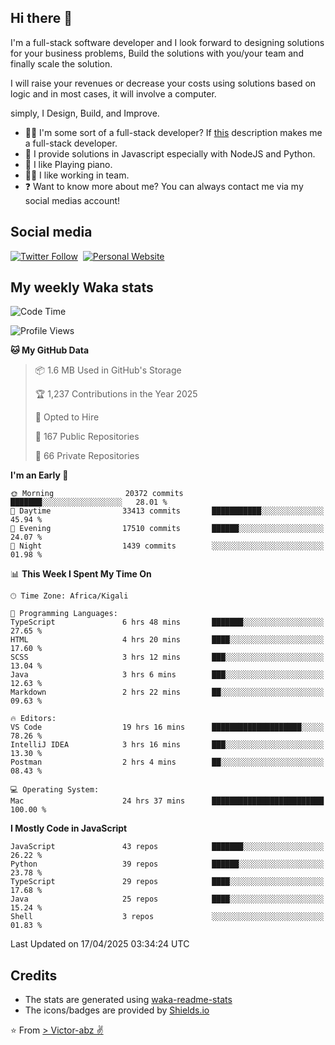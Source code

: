 ## Hi there 👋
I'm a full-stack software developer and I look forward to designing solutions for your business problems, Build the solutions with you/your team and finally scale the solution.

I will raise your revenues or decrease your costs using solutions based on logic and in most cases, it will involve a computer.

simply, I Design, Build, and Improve.

- 👨‍💻 I'm some sort of a full-stack developer? If [this](https://www.w3schools.com/whatis/whatis_fullstack.asp) description makes me a full-stack developer.
- 🌱 I provide solutions in Javascript especially with NodeJS and Python. 
- 🎹 I like Playing piano.
- 👯‍♀️ I like working in team.
- ❓ Want to know more about me? You can always contact me via my social medias account!

## Social media
[![Twitter Follow](https://img.shields.io/twitter/follow/vicky_abz?color=%231DA1F2&label=Twitter&style=for-the-badge&logo=twitter&logoColor=ffffff)](https://twitter.com/vicky_abz)
‎‎ [![Personal Website](https://img.shields.io/static/v1?label=visit&message=victor-abz.com&color=%235F021F&style=for-the-badge)](https://victor-abz.com/)

## My weekly Waka stats
<!--START_SECTION:waka-->
![Code Time](http://img.shields.io/badge/Code%20Time-1%2C416%20hrs%207%20mins-blue)

![Profile Views](http://img.shields.io/badge/Profile%20Views-0-blue)

**🐱 My GitHub Data** 

> 📦 1.6 MB Used in GitHub's Storage 
 > 
> 🏆 1,237 Contributions in the Year 2025
 > 
> 💼 Opted to Hire
 > 
> 📜 167 Public Repositories 
 > 
> 🔑 66 Private Repositories 
 > 
**I'm an Early 🐤** 

```text
🌞 Morning                20372 commits       ███████░░░░░░░░░░░░░░░░░░   28.01 % 
🌆 Daytime                33413 commits       ███████████░░░░░░░░░░░░░░   45.94 % 
🌃 Evening                17510 commits       ██████░░░░░░░░░░░░░░░░░░░   24.07 % 
🌙 Night                  1439 commits        ░░░░░░░░░░░░░░░░░░░░░░░░░   01.98 % 
```


📊 **This Week I Spent My Time On** 

```text
🕑︎ Time Zone: Africa/Kigali

💬 Programming Languages: 
TypeScript               6 hrs 48 mins       ███████░░░░░░░░░░░░░░░░░░   27.65 % 
HTML                     4 hrs 20 mins       ████░░░░░░░░░░░░░░░░░░░░░   17.60 % 
SCSS                     3 hrs 12 mins       ███░░░░░░░░░░░░░░░░░░░░░░   13.04 % 
Java                     3 hrs 6 mins        ███░░░░░░░░░░░░░░░░░░░░░░   12.63 % 
Markdown                 2 hrs 22 mins       ██░░░░░░░░░░░░░░░░░░░░░░░   09.63 % 

🔥 Editors: 
VS Code                  19 hrs 16 mins      ████████████████████░░░░░   78.26 % 
IntelliJ IDEA            3 hrs 16 mins       ███░░░░░░░░░░░░░░░░░░░░░░   13.30 % 
Postman                  2 hrs 4 mins        ██░░░░░░░░░░░░░░░░░░░░░░░   08.43 % 

💻 Operating System: 
Mac                      24 hrs 37 mins      █████████████████████████   100.00 % 
```

**I Mostly Code in JavaScript** 

```text
JavaScript               43 repos            ███████░░░░░░░░░░░░░░░░░░   26.22 % 
Python                   39 repos            ██████░░░░░░░░░░░░░░░░░░░   23.78 % 
TypeScript               29 repos            ████░░░░░░░░░░░░░░░░░░░░░   17.68 % 
Java                     25 repos            ████░░░░░░░░░░░░░░░░░░░░░   15.24 % 
Shell                    3 repos             ░░░░░░░░░░░░░░░░░░░░░░░░░   01.83 % 
```




 Last Updated on 17/04/2025 03:34:24 UTC
<!--END_SECTION:waka-->

## Credits
- The stats are generated using [waka-readme-stats](https://github.com/anmol098/waka-readme-stats)
- The icons/badges are provided by [Shields.io](https://shields.io/)

⭐️ From [> Victor-abz ✌](https://victor-abz.com/)
